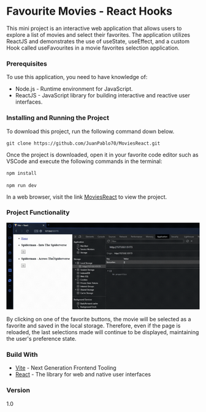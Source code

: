 # Favourite Movies - React Hooks

This mini project is an interactive web application that allows users to explore a list of movies and select their favorites. The application utilizes ReactJS and demonstrates the use of useState, useEffect, and a custom Hook called useFavourites in a movie favorites selection application.

### Prerequisites

To use this application, you need to have knowledge of:

+ Node.js - Runtime environment for JavaScript.
+ ReactJS - JavaScript library for building interactive and reactive user interfaces.

### Installing and Running the Project

To download this project, run the following command down below.

```
git clone https://github.com/JuanPablo70/MoviesReact.git
```

Once the project is downloaded, open it in your favorite code editor such as VSCode and execute the following commands in the terminal:

```
npm install

npm run dev
```

In a web browser, visit the link [MoviesReact](http://127.0.0.1:5173/) to view the project.

### Project Functionality

![favourites](img/favourites.gif)

By clicking on one of the favorite buttons, the movie will be selected as a favorite and saved in the local storage. Therefore, even if the page is reloaded, the last selections made will continue to be displayed, maintaining the user's preference state.

### Build With

+ [Vite](https://vitejs.dev) - Next Generation Frontend Tooling
+ [React](https://es.react.dev) - The library for web and native user interfaces

### Version

1.0